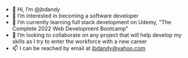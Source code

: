 - 👋 Hi, I’m @jbdandy
- 👀 I’m interested in becoming a software developer
- 🌱 I’m currently learning full stack development on Udemy, "The Complete 2022 Web Development Bootcamp"
- 💞️ I’m looking to collaborate on any project that will help develop my skills as I try to enter the workforce with a new career
- 📫 I can be reached by email at jbdandy@yahoo.com

<!---
jbdandy/jbdandy is a ✨ special ✨ repository because its `README.md` (this file) appears on your GitHub profile.
You can click the Preview link to take a look at your changes.
--->
